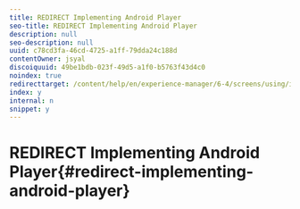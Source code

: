 ```yaml
---
title: REDIRECT Implementing Android Player
seo-title: REDIRECT Implementing Android Player
description: null
seo-description: null
uuid: c78cd3fa-46cd-4725-a1ff-79dda24c188d
contentOwner: jsyal
discoiquuid: 49be1bdb-023f-49d5-a1f0-b5763f43d4c0
noindex: true
redirecttarget: /content/help/en/experience-manager/6-4/screens/using/implementing-android-player
index: y
internal: n
snippet: y
---
```


# REDIRECT Implementing Android Player{#redirect-implementing-android-player}

